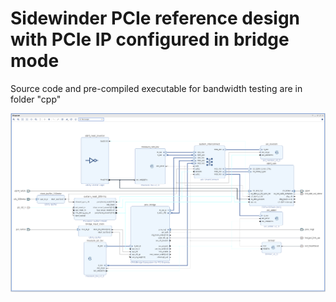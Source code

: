# Sidewinder PCIe reference design with PCIe IP configured in bridge mode 

Source code and pre-compiled executable for bandwidth testing are in folder "cpp"

![Design Schematic](/image/design.png)
